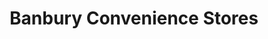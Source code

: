 ---
title: "Banbury Convenience Stores"
url: /banbury/banbury-convenience-stores/
shop: Lebensmittel
---